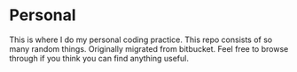 # Personal

This is where I do my personal coding practice. This repo consists of so many random things. Originally migrated from bitbucket. Feel free to browse through if you think you can find anything useful.
